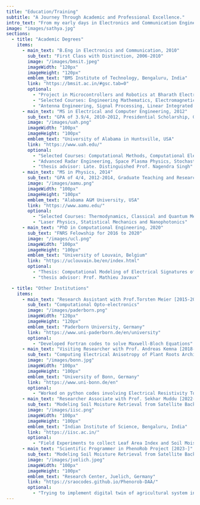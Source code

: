 ```yaml
---
title: "Education/Training"
subtitle: "A Journey Through Academic and Professional Excellence."
intro_text: "From my early days in Electronics and Communication Engineering to my PhD in Computational Engineering, my academic and professional journey has spanned various reputed institutions across the world. Here's a detailed look at my educational and training milestones."
image: "images/sathya.jpg"
sections:
  - title: "Academic Degrees"
    items:
      - main_text: "B.Eng in Electronics and Communication, 2010"
        sub_text: "First Class with Distinction, 2006-2010"
        image: "/images/bmsit.jpeg"
        imageWidth: "120px"
        imageHeight: "120px"        
        emblem_text: "BMS Institute of Technology, Bengaluru, India"
        link: "https://bmsit.ac.in/#gsc.tab=0"
        optional:
          - "Project in Microcontrollers and Robotics at Bharath Electronics Limited"
          - "Selected Courses: Engineering Mathematics, Electromagnetics, Satellite Communication"
          - "Antenna Engineering, Signal Processing, Linear Integrated Circuits"
      - main_text: "MS in Electrical and Computer Engineering, 2012"
        sub_text: "GPA of 3.9/4, 2010-2012, Presidential Scholarship, Graduate Research Assistantship"
        image: "/images/uah.png"
        imageWidth: "100px"
        imageHeight: "100px"      
        emblem_text: "University of Alabama in Huntsville, USA"
        link: "https://www.uah.edu/"
        optional:
          - "Selected Courses: Computational Methods, Computational Electromagnetics, Signal Processing"
          - "Advanced Radar Engineering, Space Plasma Physics, Stochastic and Random Processes"
          - "thesis advisor: Late. Distinguished Prof. Nagendra Singh"
      - main_text: "MS in Physics, 2014"
        sub_text: "GPA of 4/4, 2012-2014, Graduate Teaching and Research Assistantship"
        image: "/images/aamu.png"
        imageWidth: "100px"
        imageHeight: "100px"      
        emblem_text: "Alabama A&M University, USA"
        link: "https://www.aamu.edu/"
        optional:
          - "Selected Courses: Thermodynamics, Classical and Quantum Mechanics, Optics"
          - "Laser Physics, Statistical Mechanics and Nanophotonics"
      - main_text: "PhD in Computational Engineering, 2020"
        sub_text: "FNRS Felowship for 2016 to 2020"
        image: "/images/ucl.png"
        imageWidth: "100px"
        imageHeight: "100px"      
        emblem_text: "University of Louvain, Belgium"
        link: "https://uclouvain.be/en/index.html"
        optional:
          - "Thesis: Computational Modeling of Electrical Signatures of Plant Roots"
          - "thesis advisor: Prof. Mathieu Javaux"

  - title: "Other Institutions"
    items:
      - main_text: "Research Assistant with Prof.Torsten Meier [2015-2016]"
        sub_text: "Computational Opto-electronics"
        image: "/images/paderborn.png"
        imageWidth: "120px"
        imageHeight: "120px"        
        emblem_text: "Paderborn University, Germany"
        link: "https://www.uni-paderborn.de/en/university"
        optional:
          - "Developed Fortran codes to solve Maxwell-Bloch Equations"
      - main_text: "Visiting Researcher with Prof. Andreas Kemna [2018-2019]"
        sub_text: "Computing Electrical Anisotropy of Plant Roots Architecture in Soil"
        image: "/images/bonn.jpg"
        imageWidth: "100px"
        imageHeight: "100px"      
        emblem_text: "University of Bonn, Germany"
        link: "https://www.uni-bonn.de/en"
        optional:
          - "Worked on python codes involving Electrical Resistivity Tomography Experiments on Cropped Soil"
      - main_text: "Researcher Associate with Prof. Sekhar Muddu [2022-2023]"
        sub_text: "Modeling Soil Moisture Retrieval from Satellite Backscatter"
        image: "/images/iisc.png"
        imageWidth: "100px"
        imageHeight: "100px"      
        emblem_text: "Indian Institute of Science, Bengaluru, India"
        link: "https://iisc.ac.in/"
        optional:
          - "Field Experiments to collect Leaf Area Index and Soil Moisture data, Extract satellite backscatter, Model backscatter to soil moisture."
      - main_text: "Scientific Programmer in PhenoRob Project [2023-]"
        sub_text: "Modeling Soil Moisture Retrieval from Satellite Backscatter"
        image: "/images/juelich.jpeg"
        imageWidth: "100px"
        imageHeight: "100px"      
        emblem_text: "Research Center, Juelich, Germany"
        link: "https://sraocodes.github.io/Phenorob-DAA/"
        optional:
          - "Trying to implement digital twin of agricultural system in Digital Agriculture Avatar Project."
---
```


